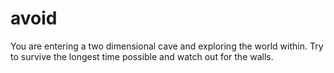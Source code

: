 # avoid
You are entering a two dimensional cave and exploring the world within. 
Try to survive the longest time possible and watch out for the walls.
